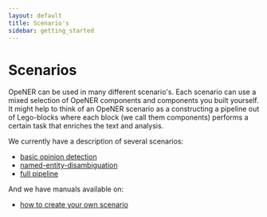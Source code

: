 ```yaml
---
layout: default
title: Scenario's
sidebar: getting_started
---
```


# Scenarios

OpeNER can be used in many different scenario's. Each scenario can use a mixed
selection of OpeNER components and components you built yourself. It might help
to think of an OpeNER scenario as a constructing a pipeline out of Lego-blocks
where each block (we call them components) performs a certain task that enriches
the text and analysis.

We currently have a description of several scenarios:

* [basic opinion detection](basic-opinions.html)
* [named-entity-disambiguation](named-entity-disambiguation.html)
* [full pipeline](full-pipeline.html)

And we have manuals available on:

* [how to create your own scenario](create-your-won-scenario.html)

